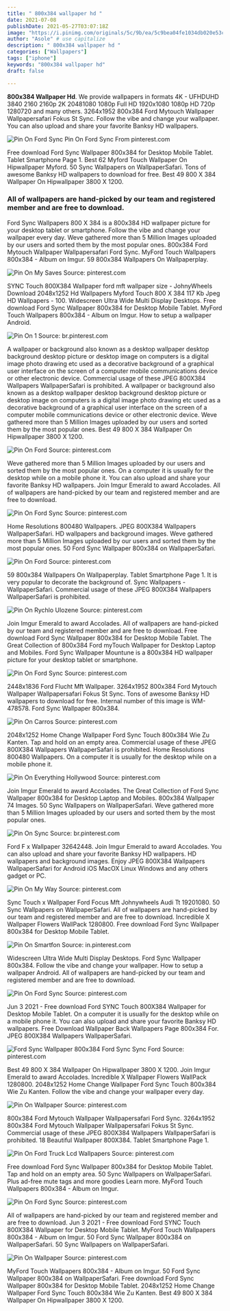 ```yaml
---
title: " 800x384 wallpaper hd "
date: 2021-07-08
publishDate: 2021-05-27T03:07:18Z
image: "https://i.pinimg.com/originals/5c/9b/ea/5c9bea04fe1034db020e53c289dcb3c6.jpg"
author: "Asole" # use capitalize
description: " 800x384 wallpaper hd "
categories: ["Wallpapers"]
tags: ["iphone"]
keywords: "800x384 wallpaper hd"
draft: false

---
```



**800x384 Wallpaper Hd**. We provide wallpapers in formats 4K - UFHDUHD 3840 2160 2160p 2K 20481080 1080p Full HD 1920x1080 1080p HD 720p 1280720 and many others. 3264x1952 800x384 Ford Mytouch Wallpaper Wallpapersafari Fokus St Sync. Follow the vibe and change your wallpaper. You can also upload and share your favorite Banksy HD wallpapers.

![Pin On Ford Sync](https://i.pinimg.com/originals/25/15/59/25155987fa539d80a8c55a6cf842dead.jpg "Pin On Ford Sync")
Pin On Ford Sync From pinterest.com


Free download Ford Sync Wallpaper 800x384 for Desktop Mobile Tablet. Tablet Smartphone Page 1. Best 62 Myford Touch Wallpaper On Hipwallpaper Myford. 50 Sync Wallpapers on WallpaperSafari. Tons of awesome Banksy HD wallpapers to download for free. Best 49 800 X 384 Wallpaper On Hipwallpaper 3800 X 1200.

### All of wallpapers are hand-picked by our team and registered member and are free to download.

Ford Sync Wallpapers 800 X 384 is a 800x384 HD wallpaper picture for your desktop tablet or smartphone. Follow the vibe and change your wallpaper every day. Weve gathered more than 5 Million Images uploaded by our users and sorted them by the most popular ones. 800x384 Ford Mytouch Wallpaper Wallpapersafari Ford Sync. MyFord Touch Wallpapers 800x384 - Album on Imgur. 59 800x384 Wallpapers On Wallpaperplay.


![Pin On My Saves](https://i.pinimg.com/originals/a1/64/1d/a1641da50af65fa38e94408c29419b41.jpg "Pin On My Saves")
Source: pinterest.com

SYNC Touch 800X384 Wallpaper ford mft wallpaper size - JohnyWheels Download 2048x1252 Hd Wallpapers Myford Touch 800 X 384 117 Kb Jpeg HD Wallpapers - 100. Widescreen Ultra Wide Multi Display Desktops. Free download Ford Sync Wallpaper 800x384 for Desktop Mobile Tablet. MyFord Touch Wallpapers 800x384 - Album on Imgur. How to setup a wallpaper Android.

![Pin On 1](https://i.pinimg.com/originals/1c/49/6e/1c496efe948ebd5aa49ca38b35bbc138.jpg "Pin On 1")
Source: br.pinterest.com

A wallpaper or background also known as a desktop wallpaper desktop background desktop picture or desktop image on computers is a digital image photo drawing etc used as a decorative background of a graphical user interface on the screen of a computer mobile communications device or other electronic device. Commercial usage of these JPEG 800X384 Wallpapers WallpaperSafari is prohibited. A wallpaper or background also known as a desktop wallpaper desktop background desktop picture or desktop image on computers is a digital image photo drawing etc used as a decorative background of a graphical user interface on the screen of a computer mobile communications device or other electronic device. Weve gathered more than 5 Million Images uploaded by our users and sorted them by the most popular ones. Best 49 800 X 384 Wallpaper On Hipwallpaper 3800 X 1200.

![Pin On Ford](https://i.pinimg.com/originals/6b/b8/df/6bb8dffb69635dedeeb981fa0b127a20.jpg "Pin On Ford")
Source: pinterest.com

Weve gathered more than 5 Million Images uploaded by our users and sorted them by the most popular ones. On a computer it is usually for the desktop while on a mobile phone it. You can also upload and share your favorite Banksy HD wallpapers. Join Imgur Emerald to award Accolades. All of wallpapers are hand-picked by our team and registered member and are free to download.

![Pin On Ford Sync](https://i.pinimg.com/originals/f3/ef/68/f3ef68135c8115ed118eea9ac58247e7.jpg "Pin On Ford Sync")
Source: pinterest.com

Home Resolutions 800480 Wallpapers. JPEG 800X384 Wallpapers WallpaperSafari. HD wallpapers and background images. Weve gathered more than 5 Million Images uploaded by our users and sorted them by the most popular ones. 50 Ford Sync Wallpaper 800x384 on WallpaperSafari.

![Pin On Ford](https://i.pinimg.com/originals/99/96/de/9996de9c173f57b559fecdb9fb460581.jpg "Pin On Ford")
Source: pinterest.com

59 800x384 Wallpapers On Wallpaperplay. Tablet Smartphone Page 1. It is very popular to decorate the background of. Sync Wallpapers - WallpaperSafari. Commercial usage of these JPEG 800X384 Wallpapers WallpaperSafari is prohibited.

![Pin On Rychlo Ulozene](https://i.pinimg.com/600x315/92/1a/ff/921aff38099cd40a1cebaa442b4f9aa0.jpg "Pin On Rychlo Ulozene")
Source: pinterest.com

Join Imgur Emerald to award Accolades. All of wallpapers are hand-picked by our team and registered member and are free to download. Free download Ford Sync Wallpaper 800x384 for Desktop Mobile Tablet. The Great Collection of 800x384 Ford myTouch Wallpaper for Desktop Laptop and Mobiles. Ford Sync Wallpaper Mountune is a 800x384 HD wallpaper picture for your desktop tablet or smartphone.

![Pin On Ford Sync](https://i.pinimg.com/originals/74/ef/4d/74ef4dc5c97378f31d954011a88edf8c.jpg "Pin On Ford Sync")
Source: pinterest.com

2448x1836 Ford Flucht Mft Wallpaper. 3264x1952 800x384 Ford Mytouch Wallpaper Wallpapersafari Fokus St Sync. Tons of awesome Banksy HD wallpapers to download for free. Internal number of this image is WM-478578. Ford Sync Wallpaper 800x384.

![Pin On Carros](https://i.pinimg.com/474x/01/48/85/014885bb06080a51b832608383ad0772.jpg "Pin On Carros")
Source: pinterest.com

2048x1252 Home Change Wallpaper Ford Sync Touch 800x384 Wie Zu Kanten. Tap and hold on an empty area. Commercial usage of these JPEG 800X384 Wallpapers WallpaperSafari is prohibited. Home Resolutions 800480 Wallpapers. On a computer it is usually for the desktop while on a mobile phone it.

![Pin On Everything Hollywood](https://i.pinimg.com/originals/ab/4f/0a/ab4f0abe083ed504903faadd188b40ed.jpg "Pin On Everything Hollywood")
Source: pinterest.com

Join Imgur Emerald to award Accolades. The Great Collection of Ford Sync Wallpaper 800x384 for Desktop Laptop and Mobiles. 800x384 Wallpaper 74 Images. 50 Sync Wallpapers on WallpaperSafari. Weve gathered more than 5 Million Images uploaded by our users and sorted them by the most popular ones.

![Pin On Sync](https://i.pinimg.com/originals/ad/22/7a/ad227a4aeccada1fb7d84ce1bde18f43.jpg "Pin On Sync")
Source: br.pinterest.com

Ford F x Wallpaper 32642448. Join Imgur Emerald to award Accolades. You can also upload and share your favorite Banksy HD wallpapers. HD wallpapers and background images. Enjoy JPEG 800X384 Wallpapers WallpaperSafari for Android iOS MacOX Linux Windows and any others gadget or PC.

![Pin On My Way](https://i.pinimg.com/originals/b2/7a/9d/b27a9d8fde4b76c8e872036fe35f9098.jpg "Pin On My Way")
Source: pinterest.com

Sync Touch x Wallpaper Ford Focus Mft Johnywheels Audi Tt 19201080. 50 Sync Wallpapers on WallpaperSafari. All of wallpapers are hand-picked by our team and registered member and are free to download. Incredible X Wallpaper Flowers WallPack 1280800. Free download Ford Sync Wallpaper 800x384 for Desktop Mobile Tablet.

![Pin On Smartfon](https://i.pinimg.com/originals/32/f0/22/32f0224ca13c2c5fc1406ecbddd49d26.jpg "Pin On Smartfon")
Source: in.pinterest.com

Widescreen Ultra Wide Multi Display Desktops. Ford Sync Wallpaper 800x384. Follow the vibe and change your wallpaper. How to setup a wallpaper Android. All of wallpapers are hand-picked by our team and registered member and are free to download.

![Pin On Ford Sync](https://i.pinimg.com/originals/3e/e5/62/3ee5623ca7e8538b2cde2b8103fbe903.jpg "Pin On Ford Sync")
Source: pinterest.com

Jun 3 2021 - Free download Ford SYNC Touch 800X384 Wallpaper for Desktop Mobile Tablet. On a computer it is usually for the desktop while on a mobile phone it. You can also upload and share your favorite Banksy HD wallpapers. Free Download Wallpaper Back Wallpapers Page 800x384 For. JPEG 800X384 Wallpapers WallpaperSafari.

![Ford Sync Wallpaper 800x384 Ford Sync Sync Ford](https://i.pinimg.com/originals/b6/ba/46/b6ba464a1816bd755d3a99c55e2fa7a1.jpg "Ford Sync Wallpaper 800x384 Ford Sync Sync Ford")
Source: pinterest.com

Best 49 800 X 384 Wallpaper On Hipwallpaper 3800 X 1200. Join Imgur Emerald to award Accolades. Incredible X Wallpaper Flowers WallPack 1280800. 2048x1252 Home Change Wallpaper Ford Sync Touch 800x384 Wie Zu Kanten. Follow the vibe and change your wallpaper every day.

![Pin On Wallpaper](https://i.pinimg.com/originals/d5/ad/0f/d5ad0f2afbec0358f1e981fcd57d267a.jpg "Pin On Wallpaper")
Source: pinterest.com

800x384 Ford Mytouch Wallpaper Wallpapersafari Ford Sync. 3264x1952 800x384 Ford Mytouch Wallpaper Wallpapersafari Fokus St Sync. Commercial usage of these JPEG 800X384 Wallpapers WallpaperSafari is prohibited. 18 Beautiful Wallpaper 800X384. Tablet Smartphone Page 1.

![Pin On Ford Truck Lcd Wallpapers](https://i.pinimg.com/736x/5c/55/70/5c55706212d99e191ce4dc862c99d37e.jpg "Pin On Ford Truck Lcd Wallpapers")
Source: pinterest.com

Free download Ford Sync Wallpaper 800x384 for Desktop Mobile Tablet. Tap and hold on an empty area. 50 Sync Wallpapers on WallpaperSafari. Plus ad-free mute tags and more goodies Learn more. MyFord Touch Wallpapers 800x384 - Album on Imgur.

![Pin On Ford Sync](https://i.pinimg.com/originals/25/15/59/25155987fa539d80a8c55a6cf842dead.jpg "Pin On Ford Sync")
Source: pinterest.com

All of wallpapers are hand-picked by our team and registered member and are free to download. Jun 3 2021 - Free download Ford SYNC Touch 800X384 Wallpaper for Desktop Mobile Tablet. MyFord Touch Wallpapers 800x384 - Album on Imgur. 50 Ford Sync Wallpaper 800x384 on WallpaperSafari. 50 Sync Wallpapers on WallpaperSafari.

![Pin On Wallpaper](https://i.pinimg.com/originals/5c/9b/ea/5c9bea04fe1034db020e53c289dcb3c6.jpg "Pin On Wallpaper")
Source: pinterest.com

MyFord Touch Wallpapers 800x384 - Album on Imgur. 50 Ford Sync Wallpaper 800x384 on WallpaperSafari. Free download Ford Sync Wallpaper 800x384 for Desktop Mobile Tablet. 2048x1252 Home Change Wallpaper Ford Sync Touch 800x384 Wie Zu Kanten. Best 49 800 X 384 Wallpaper On Hipwallpaper 3800 X 1200.

